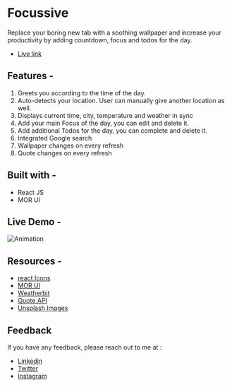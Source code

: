 # Focussive

Replace your boring new tab with a soothing wallpaper and increase your productivity by adding countdown, focus and todos for the day.

-   [Live link](https://your-desk.netlify.app/)

## Features -

1. Greets you according to the time of the day.
2. Auto-detects your location. User can manually give another location as well.
3. Displays current time, city, temperature and weather in sync
4. Add your main Focus of the day, you can edit and delete it.
5. Add additional Todos for the day, you can complete and delete it.
6. Integrated Google search
7. Wallpaper changes on every refresh
8. Quote changes on every refresh

## Built with -

-   React JS
-   MOR UI

## Live Demo -

![Animation](https://user-images.githubusercontent.com/61342200/162273780-045c270e-d232-4042-9383-7b5ec27a8dd5.gif)

## Resources -

-   [react Icons](https://react-icons.github.io/react-icons/)
-   [MOR UI](https://mor-ui.vercel.app/)
-   [Weatherbit](https://www.weatherbit.io/)
-   [Quote API](https://forum.freecodecamp.org/t/free-api-inspirational-quotes-json-with-code-examples/311373)
-   [Unsplash Images](https://unsplash.com/)

## Feedback

If you have any feedback, please reach out to me at :

-   [Linkedin](https://www.linkedin.com/in/dubey-aman/)
-   [Twitter](https://twitter.com/ScoobyDubeyDo)
-   [Instagram](https://www.instagram.com/scoobydubeydo/)

